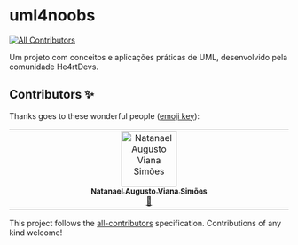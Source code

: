 # uml4noobs
<!-- ALL-CONTRIBUTORS-BADGE:START - Do not remove or modify this section -->
[![All Contributors](https://img.shields.io/badge/all_contributors-1-orange.svg?style=flat-square)](#contributors-)
<!-- ALL-CONTRIBUTORS-BADGE:END -->
Um projeto com conceitos e aplicações práticas de UML, desenvolvido pela comunidade He4rtDevs.

## Contributors ✨

Thanks goes to these wonderful people ([emoji key](https://allcontributors.org/docs/en/emoji-key)):

<!-- ALL-CONTRIBUTORS-LIST:START - Do not remove or modify this section -->
<!-- prettier-ignore-start -->
<!-- markdownlint-disable -->
<table>
  <tbody>
    <tr>
      <td align="center" valign="top" width="14.28%"><a href="http://logicamente.info"><img src="https://avatars.githubusercontent.com/u/1112479?v=4?s=100" width="100px;" alt="Natanael Augusto Viana Simões"/><br /><sub><b>Natanael Augusto Viana Simões</b></sub></a><br /><a href="#projectManagement-natanaelsimoes" title="Project Management">📆</a></td>
    </tr>
  </tbody>
</table>

<!-- markdownlint-restore -->
<!-- prettier-ignore-end -->

<!-- ALL-CONTRIBUTORS-LIST:END -->

This project follows the [all-contributors](https://github.com/all-contributors/all-contributors) specification. Contributions of any kind welcome!
